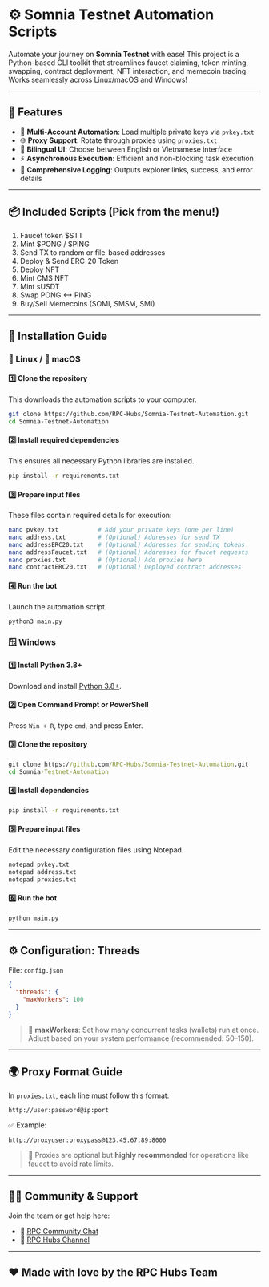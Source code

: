 # ⚙️ Somnia Testnet Automation Scripts

Automate your journey on **Somnia Testnet** with ease! This project is a Python-based CLI toolkit that streamlines faucet claiming, token minting, swapping, contract deployment, NFT interaction, and memecoin trading. Works seamlessly across Linux/macOS and Windows!

---

## 🚀 Features

- 🔑 **Multi-Account Automation**: Load multiple private keys via `pvkey.txt`
- 🌐 **Proxy Support**: Rotate through proxies using `proxies.txt`
- 💬 **Bilingual UI**: Choose between English or Vietnamese interface
- ⚡ **Asynchronous Execution**: Efficient and non-blocking task execution
- 📜 **Comprehensive Logging**: Outputs explorer links, success, and error details

---

## 📦 Included Scripts (Pick from the menu!)

1. Faucet token $STT  
2. Mint $PONG / $PING  
3. Send TX to random or file-based addresses  
4. Deploy & Send ERC-20 Token  
5. Deploy NFT  
6. Mint CMS NFT  
7. Mint sUSDT  
8. Swap PONG <-> PING  
9. Buy/Sell Memecoins (SOMI, SMSM, SMI)

---

## 🧩 Installation Guide

### 🐧 Linux / 🍏 macOS

#### 1️⃣ Clone the repository
This downloads the automation scripts to your computer.
```bash
git clone https://github.com/RPC-Hubs/Somnia-Testnet-Automation.git
cd Somnia-Testnet-Automation
```

#### 2️⃣ Install required dependencies
This ensures all necessary Python libraries are installed.
```bash
pip install -r requirements.txt
```

#### 3️⃣ Prepare input files
These files contain required details for execution:
```bash
nano pvkey.txt           # Add your private keys (one per line)
nano address.txt         # (Optional) Addresses for send TX
nano addressERC20.txt    # (Optional) Addresses for sending tokens
nano addressFaucet.txt   # (Optional) Addresses for faucet requests
nano proxies.txt         # (Optional) Add proxies here
nano contractERC20.txt   # (Optional) Deployed contract addresses
```

#### 4️⃣ Run the bot
Launch the automation script.
```bash
python3 main.py
```

### 🪟 Windows

#### 1️⃣ Install Python 3.8+
Download and install [Python 3.8+](https://www.python.org/downloads/).

#### 2️⃣ Open Command Prompt or PowerShell
Press `Win + R`, type `cmd`, and press Enter.

#### 3️⃣ Clone the repository
```cmd
git clone https://github.com/RPC-Hubs/Somnia-Testnet-Automation.git
cd Somnia-Testnet-Automation
```

#### 4️⃣ Install dependencies
```cmd
pip install -r requirements.txt
```

#### 5️⃣ Prepare input files
Edit the necessary configuration files using Notepad.
```cmd
notepad pvkey.txt
notepad address.txt
notepad proxies.txt
```

#### 6️⃣ Run the bot
```cmd
python main.py
```

---

## ⚙️ Configuration: Threads

File: `config.json`

```json
{
  "threads": {
    "maxWorkers": 100
  }
}
```

> 🎯 **maxWorkers**: Set how many concurrent tasks (wallets) run at once. Adjust based on your system performance (recommended: 50–150).

---

## 🌍 Proxy Format Guide

In `proxies.txt`, each line must follow this format:

```
http://user:password@ip:port
```

✅ Example:
```
http://proxyuser:proxypass@123.45.67.89:8000
```

> 🧠 Proxies are optional but **highly recommended** for operations like faucet to avoid rate limits.

---

## 🙋‍♂️ Community & Support

Join the team or get help here:

- 💬 [RPC Community Chat](https://t.me/chat_RPC_Community)  
- 📣 [RPC Hubs Channel](https://t.me/RPC_Hubs)  

---

## ❤️ Made with love by the RPC Hubs Team
